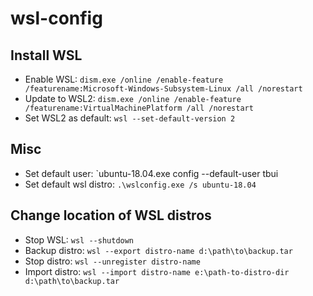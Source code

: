 # wsl-config

## Install WSL
- Enable WSL: `dism.exe /online /enable-feature /featurename:Microsoft-Windows-Subsystem-Linux /all /norestart`
- Update to WSL2: `dism.exe /online /enable-feature /featurename:VirtualMachinePlatform /all /norestart`
- Set WSL2 as default: `wsl --set-default-version 2`

## Misc
- Set default user: `ubuntu-18.04.exe config --default-user tbui  
- Set default wsl distro: `.\wslconfig.exe /s ubuntu-18.04`

## Change location of WSL distros
- Stop WSL: `wsl --shutdown`
- Backup distro: `wsl --export distro-name d:\path\to\backup.tar`
- Stop distro: `wsl --unregister distro-name`
- Import distro: `wsl --import distro-name e:\path-to-distro-dir d:\path\to\backup.tar`
